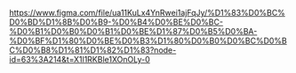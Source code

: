 https://www.figma.com/file/ua11KuLx4YnRwei1ajFqJy/%D1%83%D0%BC%D0%BD%D1%8B%D0%B9-%D0%B4%D0%BE%D0%BC-%D0%B1%D0%B0%D0%B1%D0%BE%D1%87%D0%B5%D0%BA-%D0%BF%D1%80%D0%BE%D0%B3%D1%80%D0%B0%D0%BC%D0%BC%D0%B8%D1%81%D1%82%D1%83?node-id=63%3A214&t=X1l1RKBle1XOnOLy-0
